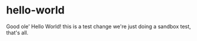 # hello-world
Good ole' Hello World!
this is a test change
we're just doing a sandbox test, that's all.
